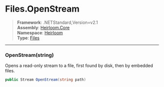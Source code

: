 # Files.OpenStream

> **Framework**: .NETStandard,Version=v2.1  
> **Assembly**: [Heirloom.Core][0]  
> **Namespace**: [Heirloom][0]  
> **Type**: [Files][1]  

--------------------------------------------------------------------------------

### OpenStream(string)

Opens a read-only stream to a file, first found by disk, then by embedded files.

```cs
public Stream OpenStream(string path)
```

[0]: ../Heirloom.Core.md
[1]: Heirloom.Files.md
